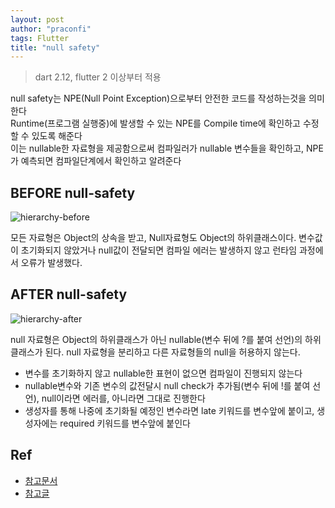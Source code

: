 ```yaml
---
layout: post
author: "praconfi"
tags: Flutter
title: "null safety"
---
```


> dart 2.12, flutter 2 이상부터 적용

null safety는 NPE(Null Point Exception)으로부터 안전한 코드를 작성하는것을 의미한다  
Runtime(프로그램 실행중)에 발생할 수 있는 NPE를 Compile time에 확인하고 수정할 수 있도록 해준다  
이는 nullable한 자료형을 제공함으로써 컴파일러가 nullable 변수들을 확인하고, NPE가 예측되면 컴파일단계에서 확인하고 알려준다  
## BEFORE null-safety 
![hierarchy-before](https://user-images.githubusercontent.com/64571546/155647665-2d5aa803-b479-416d-880b-e14d0c5f41fe.png)

모든 자료형은 Object의 상속을 받고, Null자료형도 Object의 하위클래스이다. 변수값이 초기화되지 않았거나 null값이 전달되면 컴파일 에러는 발생하지 않고 런타임 과정에서 오류가 발생했다.

## AFTER null-safety 
![hierarchy-after](https://user-images.githubusercontent.com/64571546/155647820-abdfbacf-75ca-4cc9-8be0-31afb9d8d065.png)

null 자료형은 Object의 하위클래스가 아닌 nullable(변수 뒤에 ?를 붙여 선언)의 하위클래스가 된다.
null 자료형을 분리하고 다른 자료형들의 null을 허용하지 않는다.

- 변수를 초기화하지 않고 nullable한 표현이 없으면 컴파일이 진행되지 않는다
- nullable변수와 기존 변수의 값전달시 null check가 추가됨(변수 뒤에 !를 붙여 선언),
null이라면 에러를, 아니라면 그대로 진행한다
- 생성자를 통해 나중에 초기화될 예정인 변수라면 late 키워드를 변수앞에 붙이고, 생성자에는 required 키워드를 변수앞에 붙인다


## Ref
- [참고문서](https://dart.dev/null-safety/understanding-null-safety)  
- [참고글](https://youtu.be/tP9TcrUZoIs)


